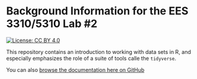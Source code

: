# Background Information for the EES 3310/5310 Lab #2

[![License: CC BY 4.0](https://img.shields.io/badge/License-CC%20BY%204.0-lightgrey.svg)](https://creativecommons.org/licenses/by/4.0/)

This repository contains an introduction to working with data sets in R,
and especially emphasizes the role of a suite of tools calle the
`tidyverse`.

You can also [browse the documentation here on GitHub](https://github.com/gilligan-ees-3310-2020/lab-02-documentation/blob/master/lab_02_documentation.md)
